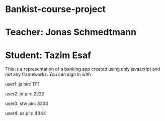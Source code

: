 # Bankist-course-project
# Teacher: Jonas Schmedtmann
# Student: Tazim Esaf

This is a representation of a banking app created using only javascript and not any frameworks.
You can sign in with 

user1: js
pin: 1111

user2: jd
pin: 2222

user3: stw
pin: 3333

user4: ss
pin: 4444
